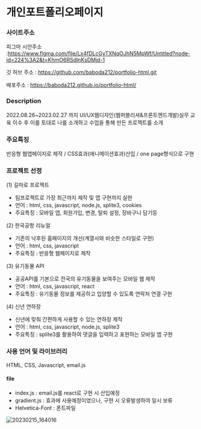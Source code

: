 # 개인포트폴리오페이지
### 사이트주소 
피그마 시안주소 :https://www.figma.com/file/Lx4fDLcGyTXNqOJhN5MpWf/Untitled?node-id=224%3A2&t=KhmO6RSdlnKsDMjd-1

깃 허브 주소 : https://github.com/baboda212/portfolio-html.git

배포주소 :  https://baboda212.github.io/portfolio-html/

### Description
2022.08.26~2023.02.27 까지 UI/UX웹디자인(웹퍼블리셔&프론트엔드개발)실무 교육 이수 후 이를 토대로 나를 소개하고 수업을 통해 만든 프로젝트를 소개
### 주요특징
반응형 웹앱페이지로 제작 / CSS효과(애니메이션효과)산입 / one page형식으로 구현
### 프로젝트 선정
(1) 길마로 프로젝트
 - 팀프로젝트로 가장 최근까지 제작 및 앱 구현까지 실현
 - 언어 : html, css, javascript, node.js, splite3, cookies
 - 주요특징 : 모바일 앱, 회원가입, 변경, 탈퇴 설정, 장바구니 담기등 
 
(2) 한국공항 리뉴얼 
 - 기존의 낙후된 홈페이지의 개선(계열사와 비슷한 스타일로 구현)
 - 언어 : html, css, javascript
 - 주요특징 : 반응형 웹페이지로 제작 
 
(3) 유기동물 API 
 - 공공API를 기본으로 전국의 유기동물을 보여주는 모바일 웹 제작
 - 언어 : html, css, javascript, react
 - 주요특징 : 유기동물 정보를 제공하고 입양할 수 있도록 연락처 연결 구현
 
(4) 신년 연하장 
 - 신년에 맞춰 간편하게 사용할 수 있는 연하장 제작
 - 언어 : html, css, javascript, node.js, splite3
 - 주요특징 : splite3를 활용하여 댓글을 입력하고 표현하는 모바일 앱 구현
 
### 사용 언어 및 라이브러리 
HTML, CSS, Javascript, email.js
#### file
 * index.js : email.js를 react로 구현 시 산입예정
 * gradient.js : 효과에 사용예정이었으나, 구현 시 오류발생하여 일시 보류
 * Helvetica-Font : 폰트파일

![20230215_164016](https://user-images.githubusercontent.com/113665619/218963769-206d1d79-7649-47d9-843c-929252e56cd1.png) 
